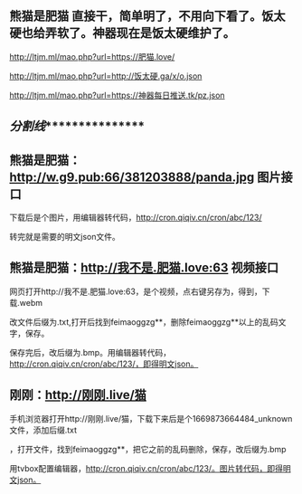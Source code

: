 ## 熊猫是肥猫   直接干，简单明了，不用向下看了。饭太硬也给弄软了。神器现在是饭太硬维护了。
http://ltjm.ml/mao.php?url=https://肥猫.love/

http://ltjm.ml/mao.php?url=http://饭太硬.ga/x/o.json

http://ltjm.ml/mao.php?url=https://神器每日推送.tk/pz.json

## *********************分割线************************************

## 熊猫是肥猫：http://w.g9.pub:66/381203888/panda.jpg    图片接口

下载后是个图片，用编辑器转代码，http://cron.qiqiv.cn/cron/abc/123/

转完就是需要的明文json文件。

## 熊猫是肥猫：http://我不是.肥猫.love:63  视频接口   

网页打开http://我不是.肥猫.love:63，是个视频，点右键另存为，得到，下载.webm

改文件后缀为.txt,打开后找到feimaoggzg**，删除feimaoggzg**以上的乱码文字，保存。

保存完后，改后缀为.bmp。用编辑器转代码，http://cron.qiqiv.cn/cron/abc/123/，即得明文json。

## 刚刚：http://刚刚.live/猫

手机浏览器打开http://刚刚.live/猫，下载下来后是个1669873664484_unknown文件，添加后缀.txt

，打开文件，找到feimaoggzg**，把它之前的乱码删除，保存，改后缀为.bmp

用tvbox配置编辑器，http://cron.qiqiv.cn/cron/abc/123/。图片转代码，即得明文json。
